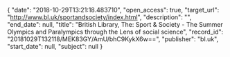 {
  "date": "2018-10-29T13:21:18.483710", 
  "open_access": true, 
  "target_url": "http://www.bl.uk/sportandsociety/index.html", 
  "description": "", 
  "end_date": null, 
  "title": "British Library, The: Sport & Society - The Summer Olympics and Paralympics through the Lens of social science", 
  "record_id": "20181029T132118/MEK83GY/AmU/bhC9KykX6w==", 
  "publisher": "bl.uk", 
  "start_date": null, 
  "subject": null
}

